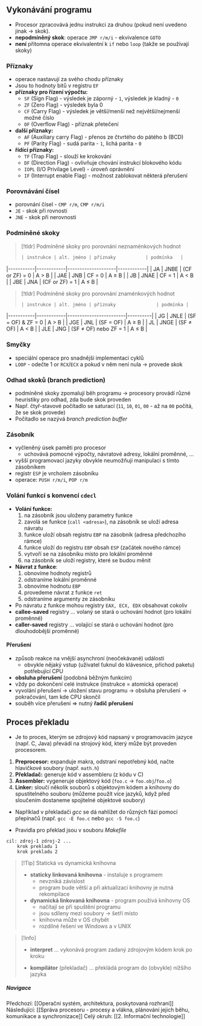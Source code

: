 ## Vykonávání programu
- Procesor zpracovává jednu instrukci za druhou (pokud není uvedeno jinak $\rightarrow$ skok).
- **nepodmíněný skok**: operace `JMP r/m/i` - ekvivalence `GOTO`
- **není** přítomna operace ekvivalentní k `if` nebo `loop` (takže se používají skoky)

### Příznaky
- operace nastavují za svého chodu příznaky
- Jsou to hodnoty bitů v registru `EF`
- **příznaky pro řízení výpočtu:**
	- `SF` (Sign Flag) - výsledek je záporný - `1`, výsledek je kladný - `0`
	- `ZF` (Zero Flag) - výsledek byla $0$
	- `CF` (Carry Flag) - výsledek je větší/menší než největší/nejmenší možné číslo
	- `OF` (Overflow Flag) - příznak přetečení
- **další příznaky:**
	- `AF` (Auxiliary carry Flag) - přenos ze čtvrtého do pátého b (BCD)
	- `PF` (Parity Flag) - sudá parita - `1`, lichá parita - `0`
- **řídící příznaky:**
	- `TF` (Trap Flag) - slouží ke krokování
	- `DF` (Direction Flag) - ovlivňuje chování instrukcí blokového kódu
	- `IOPL` (I/O Privilage Level) - úroveň oprávnění
	- `IF` (Interrupt enable Flag) - možnost zablokovat některá přerušení
### Porovnávání čísel
- porovnání čísel - `CMP r/m`, `CMP r/m/i`
- `JE` - skok při rovnosti
- `JNE` - skok při nerovnosti

### Podmíněné skoky
>[!tldr] Podmíněné skoky pro porovnání neznaménkových hodnot
>```C
>| instrukce | alt. jméno | příznaky           | podmínka   |
|-----------|------------|--------------------|------------|
| JA        | JNBE       | (CF or ZF) = 0     |  A > B     |
| JAE       | JNB        | CF = 0             |  A ≥ B     |
| JB        | JNAE       | CF = 1             |  A < B     |
| JBE       | JNA        | (CF or ZF) = 1     |  A ≤ B     |

>[!tldr] Podmíněné skoky pro porovnání znaménkových hodnot
>```C
>| instrukce | alt. jméno | příznaky               | podmínka |
|-----------|------------|------------------------|----------|
| JG        | JNLE       | (SF = OF) & ZF = 0     | A > B    |
| JGE       | JNL        | (SF = OF)              | A ≥ B    |
| JL        | JNGE       | (SF ≠ OF)              | A < B    |
| JLE       | JNG        | (SF ≠ OF) nebo ZF = 1  | A ≤ B    |

### Smyčky
- speciální operace pro snadnější implementaci cyklů 
- `LOOP` - odečte $1$ or `RCX`/`ECX` a pokud v něm není nula $\rightarrow$ provede skok

### Odhad skoků (branch prediction)
- podmíněné skoky zpomalují běh programu $\rightarrow$ procesory provádí různé heuristiky pro odhad, zda bude skok proveden
- Např. čtyř-stavové počítadlo se saturací (`11`, `10`, `01`, `00` - až na `00` počítá, že se skok provede)
- Počítadlo se nazývá *branch prediction buffer*

### Zásobník
- vyčleněný úsek paměti pro procesor
	- uchovává pomocné výpočty, návratové adresy, lokální proměnné, ...
- vyšší programovací jazyky obvykle neumožňují manipulaci s tímto zásobníkem
- registr `ESP` je vrcholem zásobníku
- operace: `PUSH r/m/i`, `POP r/m`

### Volání funkcí s konvencí `cdecl`
- **Volání funkce:**
	1. na zásobník jsou uloženy parametry funkce
	2. zavolá se funkce (`call <adresa>`), na zásobník se uloží adresa návratu
	3. funkce uloží obsah registru `EBP` na zásobník (adresa předchozího rámce)
	4. funkce uloží do registru `EBP` obsah `ESP` (začátek nového rámce)
	5. vytvoří se na zásobníku místo pro lokální proměnné
	6. na zásobník se uloží registry, které se budou měnit
- **Návrat z funkce**:
	1. obnovíme hodnoty registrů
	2. odstraníme lokální proměnné
	3. obnovíme hodnotu `EBP`
	4. provedeme návrat z funkce `ret`
	5. odstraníme argumenty ze zásobníku
- Po návratu z funkce mohou registry `EAX, ECX, EDX` obsahovat cokoliv
- **callee-saved** registry ... volaný se stará o uchování hodnot (pro lokální proměnné)
- **caller-saved** registry ... volající se stará o uchování hodnot (pro dlouhodobější proměnné)
#### Přerušení
- způsob reakce na vnější asynchroní (neočekávané) události 
	- obvykle nějaký vstup (uživatel ťuknul do klávesnice, příchod paketu) potřebující CPU
- **obsluha přerušení** (podobná běžným funkcím)
- vždy po dokončení celé instrukce (instrukce = atomická operace)
- vyvolání přerušení -> uložení stavu programu -> obsluha přerušení -> pokračování, tam kde CPU skončil
- souběh více přerušení => nutný **řadič přerušení**
## Proces překladu
- Je to proces, kterým se zdrojový kód napsaný v programovacím jazyce (např. C, Java) převádí na strojový kód, který může být proveden procesorem.
1. **Preprocesor:** expanduje makra, odstraní nepotřebný kód, načte hlavičkové soubory (např. `math.h`)
2. **Překladač:** generuje kód v assembleru (z kódu v C)
3. **Assembler:** vygeneruje objektový kód (`foo.c` $\rightarrow$ `foo.obj`/`foo.o`)
4. **Linker:** sloučí několik souborů s objektovým kódem a knihovny do spustitelného souboru (můžeme použít více jazyků, když před sloučením dostaneme spojitelné objektové soubory)

- Například v překladači *gcc* se dá nahlížet do různých fází pomocí přepínačů (např. `gcc -E foo.c` nebo `gcc -S foo.c`)

- Pravidla pro překlad jsou v souboru *Makefile*
```
cil: zdroj-1 zdroj-2 ...
	krok prekladu 1
	krok prekladu 2
```

>[!Tip] Statická vs dynamická knihovna
>- **staticky linkovaná knihovna** - instaluje s programem
>	- nevzniká závislost
>	- program bude větší a při aktualizaci knihovny je nutná rekompilace
>- **dynamická linkovaná knihovna** - program použivá knihovny OS
>	- načítají se při spuštění programu
>	- jsou sdíleny mezi soubory $\rightarrow$ šetří místo
>	- knihovna může v OS chybět
>	- rozdílné řešení ve Windows a v UNIX


> [!info]
> - **interpret** ... vykonává program zadaný zdrojovým kódem krok po kroku
> 
> - **kompilátor** (překladač) ... překládá program do (obvykle) nižšího jazyka

##### Navigace
Předchozí: [[Operační systém, architektura, poskytovaná rozhraní]]
Následující: [[Správa procesoru - procesy a vlákna, plánování jejich běhu, komunikace a synchronizace]]
Celý okruh: [[2. Informační technologie]]